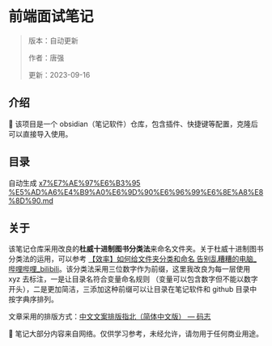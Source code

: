 # 前端面试笔记

> 版本：自动更新
> 
> 作者：唐强
> 
> 更新：2023-09-16

## 介绍
📔 该项目是一个 obsidian（笔记软件）仓库，包含插件、快捷键等配置，克隆后可以直接导入使用。

## 目录
自动生成
[x7%E7%AE%97%E6%B3%95](https://github.com/tangqiang0605/tqit-notes/tree/main/x7算法)
[%E5%AD%A6%E4%B9%A0%E6%9D%90%E6%96%99%E6%8E%A8%E8%8D%90.md](https://github.com/tangqiang0605/tqit-notes/blob/main/x7%E7%AE%97%E6%B3%95/%E5%AD%A6%E4%B9%A0%E6%9D%90%E6%96%99%E6%8E%A8%E8%8D%90.md)
## 关于
该笔记仓库采用改良的**杜威十进制图书分类法**来命名文件夹。关于杜威十进制图书分类法的运用，可以参考 [【效率】如何给文件夹分类和命名 告别乱糟糟的电脑\_哔哩哔哩\_bilibili](https://www.bilibili.com/video/BV1NX4y1T7dt)。该分类法采用三位数字作为前缀，这里我改良为每一层使用 xyz 去标注，一是让目录名符合变量命名规则 （变量可以包含数字但不能以数字开头），二是更加简洁，三添加这种前缀可以让目录在笔记软件和 github 目录中按字典序排列。

文章采用的排版方式：[中文文案排版指北（简体中文版） — 码志](https://mazhuang.org/wiki/chinese-copywriting-guidelines/)

🤝 笔记大部分内容来自网络。仅供学习参考，未经允许，请勿用于任何商业用途。
